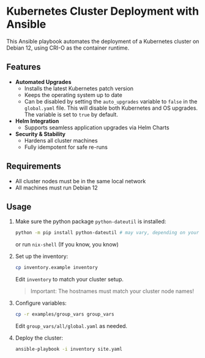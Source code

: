 # Kubernetes Cluster Deployment with Ansible

This Ansible playbook automates the deployment of a Kubernetes cluster on Debian 12, using CRI-O as the container runtime.

## Features

- **Automated Upgrades**
  - Installs the latest Kubernetes patch version
  - Keeps the operating system up to date
  - Can be disabled by setting the `auto_upgrades` variable to `false` in the `global.yaml` file. This will disable both Kubernetes and OS upgrades. The variable is set to `true` by default.
- **Helm Integration**
  - Supports seamless application upgrades via Helm Charts
- **Security & Stability**
  - Hardens all cluster machines
  - Fully idempotent for safe re-runs

## Requirements

- All cluster nodes must be in the same local network
- All machines must run Debian 12

## Usage

1. Make sure the python package `python-dateutil` is installed:
    ```sh
    python -m pip install python-dateutil # may vary, depending on your environment
    ```
    or run `nix-shell` (If you know, you know)

2. Set up the inventory:
    ```sh
    cp inventory.example inventory
    ```
    Edit `inventory` to match your cluster setup.

    > Important:
    > The hostnames must match your cluster node names!

3. Configure variables:
    ```sh
    cp -r examples/group_vars group_vars
    ```
    Edit `group_vars/all/global.yaml` as needed.

4. Deploy the cluster:
    ```sh
    ansible-playbook -i inventory site.yaml
    ```
